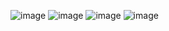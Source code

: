 ![image](https://github.com/shivamgoel7764/AWS-Cloud-Solutions-Architect-Professional-Certificate-Coursera-Answers/assets/103335994/4dde00e3-a171-49e2-b36a-2a1e86f3c348)
![image](https://github.com/shivamgoel7764/AWS-Cloud-Solutions-Architect-Professional-Certificate-Coursera-Answers/assets/103335994/d1bd2d28-7465-4951-8532-cd2d9088870b)
![image](https://github.com/shivamgoel7764/AWS-Cloud-Solutions-Architect-Professional-Certificate-Coursera-Answers/assets/103335994/cbf2923e-fd04-4327-80aa-646623deca08)
![image](https://github.com/shivamgoel7764/AWS-Cloud-Solutions-Architect-Professional-Certificate-Coursera-Answers/assets/103335994/d6d956b3-84b4-4f98-994d-a28f6a543cb3)
